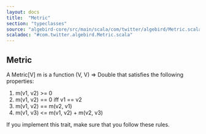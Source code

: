 ```yaml
---
layout: docs
title:  "Metric"
section: "typeclasses"
source: "algebird-core/src/main/scala/com/twitter/algebird/Metric.scala"
scaladoc: "#com.twitter.algebird.Metric.scala"
---
```


## Metric

A Metric[V] m is a function (V, V) => Double that satisfies the following properties:

1. m(v1, v2) >= 0
2. m(v1, v2) == 0 iff v1 == v2
3. m(v1, v2) == m(v2, v1)
4. m(v1, v3) <= m(v1, v2) + m(v2, v3)

If you implement this trait, make sure that you follow these rules.
